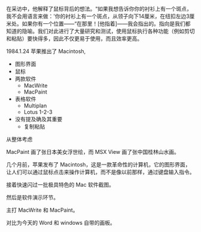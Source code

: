 
在采访中，他解释了鼠标背后的想法。“如果我想告诉你你的衬衫上有一个斑点，我不会用语言来做：'你的衬衫上有一个斑点，从领子向下14厘米，在纽扣左边3厘米处。如果你有一个位置——“在那里！[他指着]——我会指出的。指向是我们都知道的隐喻。我们对此进行了大量研究和测试，使用鼠标执行各种功能（例如剪切和粘贴）要快得多，因此不仅更易于使用，而且效率更高。

1984.1.24 苹果推出了 Macintosh,
- 图形界面
- 鼠标
- 两款软件
  - MacWrite
  - MacPaint
- 表格软件
  - Multiplan
  - Lotus 1-2-3
- 没有提及确及其重要
  - 复制粘贴



从整体考虑

MacPaint 画了张日本美女浮世绘，而 MSX View 画了张中国桂林山水画。



几个月前，苹果发布了 Macintosh，这是一款革命性的计算机，它的图形界面，让人们可以通过鼠标点击来操作计算机，而不是像以前那样，通过键盘输入指令。

接着快速闪过一批极具特色的 Mac 软件截图。

然后是软件演示环节。

主打 MacWrite 和 MacPaint。

对比为今天的 Word 和 windows 自带的画板。


